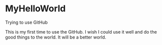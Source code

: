 # MyHelloWorld
Trying to use GitHub

This is my first time to use the GitHub.
I wish I could use it well and do the good things to the world.
It will be a better world.
